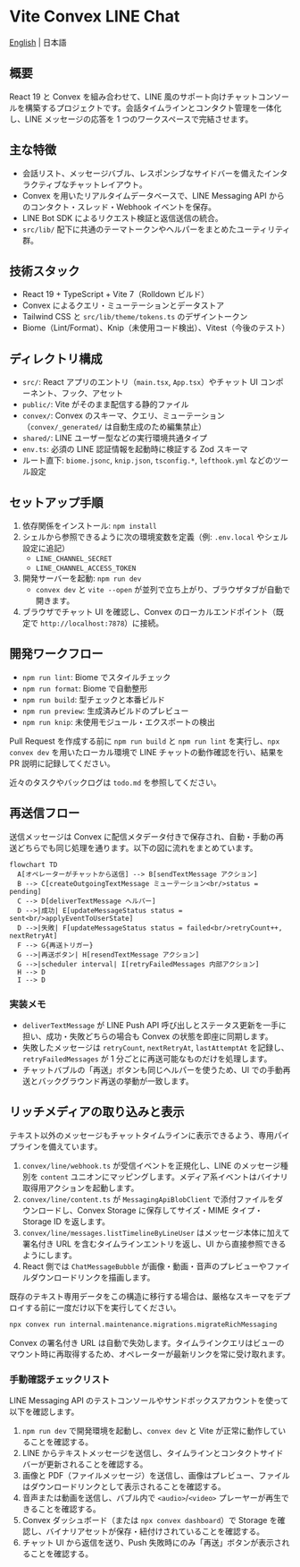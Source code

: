 # Vite Convex LINE Chat

[English](README.md) | 日本語

## 概要

React 19 と Convex を組み合わせて、LINE 風のサポート向けチャットコンソールを構築するプロジェクトです。会話タイムラインとコンタクト管理を一体化し、LINE メッセージの応答を 1 つのワークスペースで完結させます。

## 主な特徴

- 会話リスト、メッセージバブル、レスポンシブなサイドバーを備えたインタラクティブなチャットレイアウト。
- Convex を用いたリアルタイムデータベースで、LINE Messaging API からのコンタクト・スレッド・Webhook イベントを保存。
- LINE Bot SDK によるリクエスト検証と返信送信の統合。
- `src/lib/` 配下に共通のテーマトークンやヘルパーをまとめたユーティリティ群。

## 技術スタック

- React 19 + TypeScript + Vite 7（Rolldown ビルド）
- Convex によるクエリ・ミューテーションとデータストア
- Tailwind CSS と `src/lib/theme/tokens.ts` のデザイントークン
- Biome（Lint/Format）、Knip（未使用コード検出）、Vitest（今後のテスト）

## ディレクトリ構成

- `src/`: React アプリのエントリ（`main.tsx`, `App.tsx`）やチャット UI コンポーネント、フック、アセット
- `public/`: Vite がそのまま配信する静的ファイル
- `convex/`: Convex のスキーマ、クエリ、ミューテーション（`convex/_generated/` は自動生成のため編集禁止）
- `shared/`: LINE ユーザー型などの実行環境共通タイプ
- `env.ts`: 必須の LINE 認証情報を起動時に検証する Zod スキーマ
- ルート直下: `biome.jsonc`, `knip.json`, `tsconfig.*`, `lefthook.yml` などのツール設定

## セットアップ手順

1. 依存関係をインストール: `npm install`
2. シェルから参照できるように次の環境変数を定義（例: `.env.local` やシェル設定に追記）
   - `LINE_CHANNEL_SECRET`
   - `LINE_CHANNEL_ACCESS_TOKEN`
3. 開発サーバーを起動: `npm run dev`
   - `convex dev` と `vite --open` が並列で立ち上がり、ブラウザタブが自動で開きます。
4. ブラウザでチャット UI を確認し、Convex のローカルエンドポイント（既定で `http://localhost:7878`）に接続。

## 開発ワークフロー

- `npm run lint`: Biome でスタイルチェック
- `npm run format`: Biome で自動整形
- `npm run build`: 型チェックと本番ビルド
- `npm run preview`: 生成済みビルドのプレビュー
- `npm run knip`: 未使用モジュール・エクスポートの検出

Pull Request を作成する前に `npm run build` と `npm run lint` を実行し、`npx convex dev` を用いたローカル環境で LINE チャットの動作確認を行い、結果を PR 説明に記録してください。

近々のタスクやバックログは `todo.md` を参照してください。

## 再送信フロー

送信メッセージは Convex に配信メタデータ付きで保存され、自動・手動の再送どちらでも同じ処理を通ります。以下の図に流れをまとめています。

```mermaid
flowchart TD
  A[オペレーターがチャットから送信] --> B[sendTextMessage アクション]
  B --> C[createOutgoingTextMessage ミューテーション<br/>status = pending]
  C --> D[deliverTextMessage ヘルパー]
  D -->|成功| E[updateMessageStatus status = sent<br/>applyEventToUserState]
  D -->|失敗| F[updateMessageStatus status = failed<br/>retryCount++, nextRetryAt]
  F --> G{再送トリガー}
  G -->|再送ボタン| H[resendTextMessage アクション]
  G -->|scheduler interval| I[retryFailedMessages 内部アクション]
  H --> D
  I --> D
```

### 実装メモ

- `deliverTextMessage` が LINE Push API 呼び出しとステータス更新を一手に担い、成功・失敗どちらの場合も Convex の状態を即座に同期します。
- 失敗したメッセージは `retryCount`, `nextRetryAt`, `lastAttemptAt` を記録し、`retryFailedMessages` が 1 分ごとに再送可能なものだけを処理します。
- チャットバブルの「再送」ボタンも同じヘルパーを使うため、UI での手動再送とバックグラウンド再送の挙動が一致します。

## リッチメディアの取り込みと表示

テキスト以外のメッセージもチャットタイムラインに表示できるよう、専用パイプラインを備えています。

1. `convex/line/webhook.ts` が受信イベントを正規化し、LINE のメッセージ種別を `content` ユニオンにマッピングします。メディア系イベントはバイナリ取得用アクションを起動します。
2. `convex/line/content.ts` が `MessagingApiBlobClient` で添付ファイルをダウンロードし、Convex Storage に保存してサイズ・MIME タイプ・Storage ID を返します。
3. `convex/line/messages.listTimelineByLineUser` はメッセージ本体に加えて署名付き URL を含むタイムラインエントリを返し、UI から直接参照できるようにします。
4. React 側では `ChatMessageBubble` が画像・動画・音声のプレビューやファイルダウンロードリンクを描画します。

既存のテキスト専用データをこの構造に移行する場合は、厳格なスキーマをデプロイする前に一度だけ以下を実行してください。

```bash
npx convex run internal.maintenance.migrations.migrateRichMessaging
```

Convex の署名付き URL は自動で失効します。タイムラインクエリはビューのマウント時に再取得するため、オペレーターが最新リンクを常に受け取れます。

### 手動確認チェックリスト

LINE Messaging API のテストコンソールやサンドボックスアカウントを使って以下を確認します。

1. `npm run dev` で開発環境を起動し、`convex dev` と Vite が正常に動作していることを確認する。
2. LINE からテキストメッセージを送信し、タイムラインとコンタクトサイドバーが更新されることを確認する。
3. 画像と PDF（ファイルメッセージ）を送信し、画像はプレビュー、ファイルはダウンロードリンクとして表示されることを確認する。
4. 音声または動画を送信し、バブル内で `<audio>`/`<video>` プレーヤーが再生できることを確認する。
5. Convex ダッシュボード（または `npx convex dashboard`）で Storage を確認し、バイナリアセットが保存・紐付けされていることを確認する。
6. チャット UI から返信を送り、Push 失敗時にのみ「再送」ボタンが表示されることを確認する。
